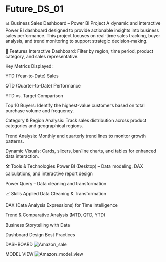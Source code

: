 # Future_DS_01

📊 Business Sales Dashboard – Power BI Project
A dynamic and interactive Power BI dashboard designed to provide actionable insights into business sales performance. This project focuses on real-time sales tracking, buyer analysis, and trend monitoring to support strategic decision-making.

🧩 Features
Interactive Dashboard: Filter by region, time period, product category, and sales representative.

Key Metrics Displayed:

YTD (Year-to-Date) Sales

QTD (Quarter-to-Date) Performance

YTD vs. Target Comparison

Top 10 Buyers: Identify the highest-value customers based on total purchase volume and frequency.

Category & Region Analysis: Track sales distribution across product categories and geographical regions.

Trend Analysis: Monthly and quarterly trend lines to monitor growth patterns.

Dynamic Visuals: Cards, slicers, bar/line charts, and tables for enhanced data interaction.

🛠 Tools & Technologies
Power BI (Desktop) – Data modeling, DAX calculations, and interactive report design

Power Query – Data cleaning and transformation

📈 Skills Applied
Data Cleaning & Transformation

DAX (Data Analysis Expressions) for Time Intelligence

Trend & Comparative Analysis (MTD, QTD, YTD)

Business Storytelling with Data

Dashboard Design Best Practices

DASHBOARD
![Amazon_sale](https://github.com/user-attachments/assets/83592146-54e6-4cbc-ba23-029143fa1d05)

MODEL VIEW
![Amazon_model_view](https://github.com/user-attachments/assets/f6e1dd12-3e87-4467-92b6-a07b069d4765)


